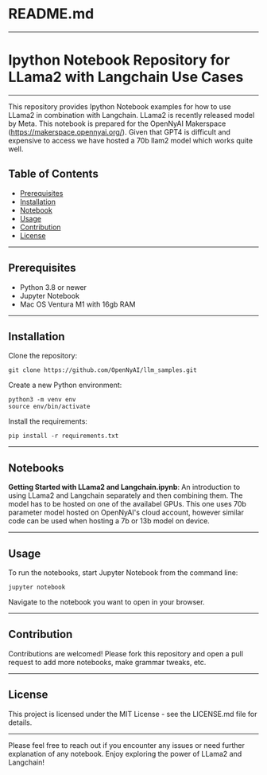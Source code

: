 # README.md

---

# Ipython Notebook Repository for LLama2 with Langchain Use Cases 

---

This repository provides Ipython Notebook examples for how to use LLama2 in combination with Langchain. LLama2 is recently released model by Meta. This notebook is prepared for the OpenNyAI Makerspace (https://makerspace.opennyai.org/). Given that GPT4 is difficult and expensive to access we have hosted a 70b llam2 model which works quite well.

## Table of Contents
- [Prerequisites](#prerequisites)
- [Installation](#installation)
- [Notebook](#notebooks)
- [Usage](#usage)
- [Contribution](#contribution)
- [License](#license)

---

## Prerequisites

* Python 3.8 or newer
* Jupyter Notebook
* Mac OS Ventura M1 with 16gb RAM

---

## Installation

Clone the repository:

```
git clone https://github.com/OpenNyAI/llm_samples.git
```

Create a new Python environment:

```
python3 -m venv env
source env/bin/activate
```

Install the requirements:

```
pip install -r requirements.txt
```

---

## Notebooks

**Getting Started with LLama2 and Langchain.ipynb**: An introduction to using LLama2 and Langchain separately and then combining them. The model has to be hosted on one of the availabel GPUs. This one uses 70b parameter model hosted on OpenNyAI's cloud account, however similar code can be used when hosting a 7b or 13b model on device.

---

## Usage

To run the notebooks, start Jupyter Notebook from the command line:

```
jupyter notebook
```

Navigate to the notebook you want to open in your browser.

---

## Contribution

Contributions are welcomed! Please fork this repository and open a pull request to add more notebooks, make grammar tweaks, etc.

---

## License

This project is licensed under the MIT License - see the LICENSE.md file for details.

---

Please feel free to reach out if you encounter any issues or need further explanation of any notebook. Enjoy exploring the power of LLama2 and Langchain!
